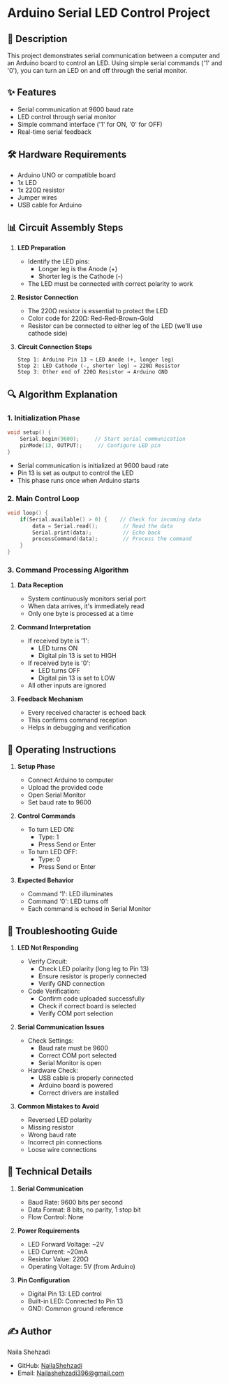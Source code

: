 # Arduino Serial LED Control Project

## 📝 Description

This project demonstrates serial communication between a computer and an Arduino board to control an LED. Using simple serial commands ('1' and '0'), you can turn an LED on and off through the serial monitor.

## ✨ Features

- Serial communication at 9600 baud rate
- LED control through serial monitor
- Simple command interface ('1' for ON, '0' for OFF)
- Real-time serial feedback

## 🛠️ Hardware Requirements

- Arduino UNO or compatible board
- 1x LED
- 1x 220Ω resistor
- Jumper wires
- USB cable for Arduino

## 📊 Circuit Assembly Steps

1. **LED Preparation**
   - Identify the LED pins:
     * Longer leg is the Anode (+)
     * Shorter leg is the Cathode (-)
   - The LED must be connected with correct polarity to work

2. **Resistor Connection**
   - The 220Ω resistor is essential to protect the LED
   - Color code for 220Ω: Red-Red-Brown-Gold
   - Resistor can be connected to either leg of the LED (we'll use cathode side)

3. **Circuit Connection Steps**
   ```
   Step 1: Arduino Pin 13 → LED Anode (+, longer leg)
   Step 2: LED Cathode (-, shorter leg) → 220Ω Resistor
   Step 3: Other end of 220Ω Resistor → Arduino GND
   ```

## 🔍 Algorithm Explanation

### 1. Initialization Phase
```cpp
void setup() {
    Serial.begin(9600);     // Start serial communication
    pinMode(13, OUTPUT);     // Configure LED pin
}
```
- Serial communication is initialized at 9600 baud rate
- Pin 13 is set as output to control the LED
- This phase runs once when Arduino starts

### 2. Main Control Loop
```cpp
void loop() {
    if(Serial.available() > 0) {    // Check for incoming data
        data = Serial.read();        // Read the data
        Serial.print(data);          // Echo back
        processCommand(data);        // Process the command
    }
}
```

### 3. Command Processing Algorithm
1. **Data Reception**
   - System continuously monitors serial port
   - When data arrives, it's immediately read
   - Only one byte is processed at a time

2. **Command Interpretation**
   - If received byte is '1':
     * LED turns ON
     * Digital pin 13 is set to HIGH
   - If received byte is '0':
     * LED turns OFF
     * Digital pin 13 is set to LOW
   - All other inputs are ignored

3. **Feedback Mechanism**
   - Every received character is echoed back
   - This confirms command reception
   - Helps in debugging and verification

## 🚀 Operating Instructions

1. **Setup Phase**
   - Connect Arduino to computer
   - Upload the provided code
   - Open Serial Monitor
   - Set baud rate to 9600

2. **Control Commands**
   - To turn LED ON:
     * Type: 1
     * Press Send or Enter
   - To turn LED OFF:
     * Type: 0
     * Press Send or Enter

3. **Expected Behavior**
   - Command '1': LED illuminates
   - Command '0': LED turns off
   - Each command is echoed in Serial Monitor

## 🔧 Troubleshooting Guide

1. **LED Not Responding**
   - Verify Circuit:
     * Check LED polarity (long leg to Pin 13)
     * Ensure resistor is properly connected
     * Verify GND connection
   - Code Verification:
     * Confirm code uploaded successfully
     * Check if correct board is selected
     * Verify COM port selection

2. **Serial Communication Issues**
   - Check Settings:
     * Baud rate must be 9600
     * Correct COM port selected
     * Serial Monitor is open
   - Hardware Check:
     * USB cable is properly connected
     * Arduino board is powered
     * Correct drivers are installed

3. **Common Mistakes to Avoid**
   - Reversed LED polarity
   - Missing resistor
   - Wrong baud rate
   - Incorrect pin connections
   - Loose wire connections

## 🔬 Technical Details

1. **Serial Communication**
   - Baud Rate: 9600 bits per second
   - Data Format: 8 bits, no parity, 1 stop bit
   - Flow Control: None

2. **Power Requirements**
   - LED Forward Voltage: ~2V
   - LED Current: ~20mA
   - Resistor Value: 220Ω
   - Operating Voltage: 5V (from Arduino)

3. **Pin Configuration**
   - Digital Pin 13: LED control
   - Built-in LED: Connected to Pin 13
   - GND: Common ground reference

## ✍️ Author

Naila Shehzadi
- GitHub: [NailaShehzadi](https://github.com/Nailashehzadi01)
- Email: Nailashehzadi396@gmail.com




